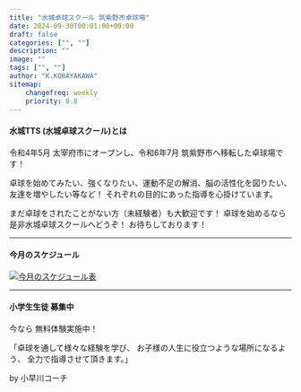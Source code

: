 ```yaml
---
title: "水城卓球スクール 筑紫野市卓球場"
date: 2024-09-30T00:01:00+09:00
draft: false
categories: ["", ""]
description: ""
image: ""
tags: ["", ""]
author: "K.KOBAYAKAWA"
sitemap:
    changefreq: weekly
    priority: 0.8
---
```


#### 水城TTS (水城卓球スクール)とは

  令和4年5月 太宰府市にオープンし、令和6年7月 筑紫野市へ移転した卓球場です！

  卓球を始めてみたい、強くなりたい、運動不足の解消、脳の活性化を図りたい、友達を増やしたい等など！
  それぞれの目的にあった指導を心掛けています。

  まだ卓球をされたことがない方（未経験者）も大歓迎です！
  卓球を始めるなら是非水城卓球スクールへどうぞ！
  お待ちしております！

<div class="pt-4"></div>
<hr />

#### 今月のスケジュール

<a href="/images/blog/2024_10.jpg"><img src="/images/blog/schedule_link2.jpg" alt="今月のスケジュール表" /></a>

<div class="pt-4"></div>
<hr />

#### 小学生生徒 募集中

今なら 無料体験実施中！

「卓球を通して様々な経験を学び、
お子様の人生に役立つような場所になるよう、
全力で指導させて頂きます。」

by 小早川コーチ

<!-- 
<img src="/images/blog/mtts_school_bosyu2.jpg" class="img-fluid" alt="小学生生徒 募集中">

<div class="pt-4"></div>
<hr />

#### レディース大会 開催のご案内

この度水城TTSでは、レディース大会を開催する運びとなりました。

このレディース大会を通して、女性の方々がスポーツを楽しみ、
体を動かすことで適度な運動習慣を身に付けることによって、
健康につながりますようにと願いを込めております。

レディース大会は次の要領で開催します。

<img src="/images/blog/mtts_20230219_ladys_game.png" class="img-fluid" alt="レディース大会 開催のご案内">
-->
